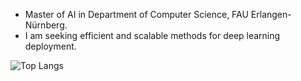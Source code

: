 - Master of AI in Department of Computer Science, FAU Erlangen-Nürnberg.
- I am seeking efficient and scalable methods for deep learning deployment.

 ![Top Langs](https://github-readme-stats.vercel.app/api/top-langs/?username=jc-su&hide=javascript,css,scss,html&theme=tokyonight&&layout=compact)

